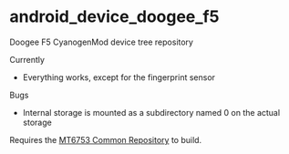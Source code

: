 # android_device_doogee_f5
Doogee F5 CyanogenMod device tree repository

Currently
* Everything works, except for the fingerprint sensor

Bugs
* Internal storage is mounted as a subdirectory named 0 on the actual storage

Requires the [MT6753 Common Repository](https://github.com/visi0nary/android_device_mt6753_common) to build.
